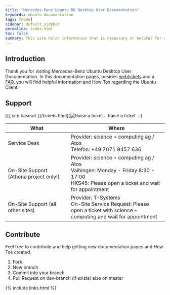 ```yaml
---
title: "Mercedes-Benz Ubuntu RD Desktop User Documentation"
keywords: ubuntu documentation
tags: [home]
sidebar: default_sidebar
permalink: index.html
toc: false
summary: This site holds information that is necessary or helpful for users of the Mercedes-Benz RD Ubuntu Desktop. This documentation is only for the RD Ubuntu client.
---
```



## Introduction

Thank you for visiting Mercedes-Benz Ubuntu Desktop User Documentation. In this documentation pages, besides <a href="{{ site.baseurl }}tickets.html">webtickets</a> and a <a href="{{ site.baseurl }}faq.html">FAQ</a>, you will find helpful information and How Tos regarding the Ubuntu Client.

## Support

[{{ site.baseurl }}/tickets.html](<img src="{{ site.baseurl }}images/baseline_playlist_add_black_48pt_3x.png" alt="Raise a ticket ... ">Raise a ticket ...)

| What | Where |
|------|---------|
| Service Desk | Provider: science + computing ag / Atos <br>Telefon: +49 7071 9457 636 |
| On-Site Support (Athena project only!) | Provider: science + computing ag / Atos <br>Vaihingen: Monday - Friday 8:30 - 17:00 <br>HKS45: Please open a ticket and wait for appointment |
| On-Site Support (all other sites)     | Provider: T-Systems <br>On-Site Service Request: Please open a ticket with science + <br>computing and wait for appointment |

## Contribute

Feel free to contribute and help getting new documentation pages and How Tos created.
1. Fork 
2. New branch
3. Commit into your branch
4. Pull Request on dev-branch (if exists) else on master

{% include links.html %}
